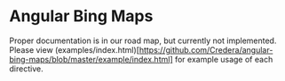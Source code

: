 # Angular Bing Maps

Proper documentation is in our road map, but currently not implemented. Please view (examples/index.html)[https://github.com/Credera/angular-bing-maps/blob/master/example/index.html] for example usage of each directive.